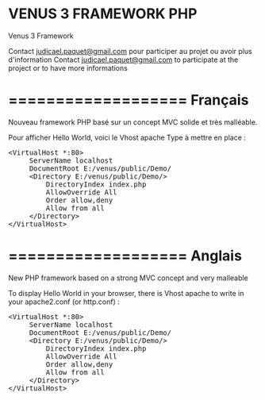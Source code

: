 VENUS 3 FRAMEWORK PHP
=====================

Venus 3 Framework

Contact judicael.paquet@gmail.com pour participer au projet ou avoir plus d'information
Contact judicael.paquet@gmail.com to participate at the project or to have more informations

===================
Français
===================

Nouveau framework PHP basé sur un concept MVC solide et très malléable.

Pour afficher Hello World, voici le Vhost apache Type à mettre en place :

<pre>
&lt;VirtualHost *:80&gt;
     ServerName localhost
     DocumentRoot E:/venus/public/Demo/
     &lt;Directory E:/venus/public/Demo/&gt;
         DirectoryIndex index.php
         AllowOverride All
         Order allow,deny
         Allow from all
     &lt;/Directory&gt;
&lt;/VirtualHost&gt;
</pre>

===================
Anglais
===================

New PHP framework based on a strong MVC concept and very malleable

To display Hello World in your browser, there is Vhost apache to write in your apache2.conf (or http.conf) :

<pre>
&lt;VirtualHost *:80&gt;
     ServerName localhost
     DocumentRoot E:/venus/public/Demo/
     &lt;Directory E:/venus/public/Demo/&gt;
         DirectoryIndex index.php
         AllowOverride All
         Order allow,deny
         Allow from all
     &lt;/Directory&gt;
&lt;/VirtualHost&gt;
</pre>
